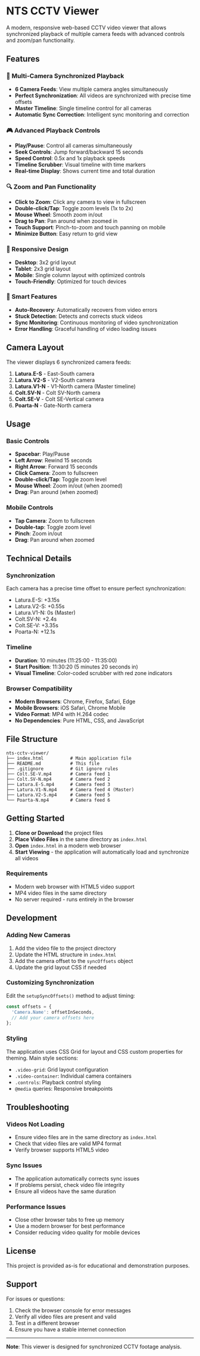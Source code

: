 # NTS CCTV Viewer

A modern, responsive web-based CCTV video viewer that allows synchronized playback of multiple camera feeds with advanced controls and zoom/pan functionality.

## Features

### 🎥 Multi-Camera Synchronized Playback
- **6 Camera Feeds**: View multiple camera angles simultaneously
- **Perfect Synchronization**: All videos are synchronized with precise time offsets
- **Master Timeline**: Single timeline control for all cameras
- **Automatic Sync Correction**: Intelligent sync monitoring and correction

### 🎮 Advanced Playback Controls
- **Play/Pause**: Control all cameras simultaneously
- **Seek Controls**: Jump forward/backward 15 seconds
- **Speed Control**: 0.5x and 1x playback speeds
- **Timeline Scrubber**: Visual timeline with time markers
- **Real-time Display**: Shows current time and total duration

### 🔍 Zoom and Pan Functionality
- **Click to Zoom**: Click any camera to view in fullscreen
- **Double-click/Tap**: Toggle zoom levels (1x to 2x)
- **Mouse Wheel**: Smooth zoom in/out
- **Drag to Pan**: Pan around when zoomed in
- **Touch Support**: Pinch-to-zoom and touch panning on mobile
- **Minimize Button**: Easy return to grid view

### 📱 Responsive Design
- **Desktop**: 3x2 grid layout
- **Tablet**: 2x3 grid layout  
- **Mobile**: Single column layout with optimized controls
- **Touch-Friendly**: Optimized for touch devices

### 🎯 Smart Features
- **Auto-Recovery**: Automatically recovers from video errors
- **Stuck Detection**: Detects and corrects stuck videos
- **Sync Monitoring**: Continuous monitoring of video synchronization
- **Error Handling**: Graceful handling of video loading issues

## Camera Layout

The viewer displays 6 synchronized camera feeds:

1. **Latura.E-S** - East-South camera
2. **Latura.V2-S** - V2-South camera  
3. **Latura.V1-N** - V1-North camera (Master timeline)
4. **Colt.SV-N** - Colt SV-North camera
5. **Colt.SE-V** - Colt SE-Vertical camera
6. **Poarta-N** - Gate-North camera

## Usage

### Basic Controls
- **Spacebar**: Play/Pause
- **Left Arrow**: Rewind 15 seconds
- **Right Arrow**: Forward 15 seconds
- **Click Camera**: Zoom to fullscreen
- **Double-click/Tap**: Toggle zoom level
- **Mouse Wheel**: Zoom in/out (when zoomed)
- **Drag**: Pan around (when zoomed)

### Mobile Controls
- **Tap Camera**: Zoom to fullscreen
- **Double-tap**: Toggle zoom level
- **Pinch**: Zoom in/out
- **Drag**: Pan around when zoomed

## Technical Details

### Synchronization
Each camera has a precise time offset to ensure perfect synchronization:
- Latura.E-S: +3.15s
- Latura.V2-S: +0.55s  
- Latura.V1-N: 0s (Master)
- Colt.SV-N: +2.4s
- Colt.SE-V: +3.35s
- Poarta-N: +12.1s

### Timeline
- **Duration**: 10 minutes (11:25:00 - 11:35:00)
- **Start Position**: 11:30:20 (5 minutes 20 seconds in)
- **Visual Timeline**: Color-coded scrubber with red zone indicators

### Browser Compatibility
- **Modern Browsers**: Chrome, Firefox, Safari, Edge
- **Mobile Browsers**: iOS Safari, Chrome Mobile
- **Video Format**: MP4 with H.264 codec
- **No Dependencies**: Pure HTML, CSS, and JavaScript

## File Structure

```
nts-cctv-viewer/
├── index.html          # Main application file
├── README.md           # This file
├── .gitignore          # Git ignore rules
├── Colt.SE-V.mp4       # Camera feed 1
├── Colt.SV-N.mp4       # Camera feed 2
├── Latura.E-S.mp4      # Camera feed 3
├── Latura.V1-N.mp4     # Camera feed 4 (Master)
├── Latura.V2-S.mp4     # Camera feed 5
└── Poarta-N.mp4        # Camera feed 6
```

## Getting Started

1. **Clone or Download** the project files
2. **Place Video Files** in the same directory as `index.html`
3. **Open** `index.html` in a modern web browser
4. **Start Viewing** - the application will automatically load and synchronize all videos

### Requirements
- Modern web browser with HTML5 video support
- MP4 video files in the same directory
- No server required - runs entirely in the browser

## Development

### Adding New Cameras
1. Add the video file to the project directory
2. Update the HTML structure in `index.html`
3. Add the camera offset to the `syncOffsets` object
4. Update the grid layout CSS if needed

### Customizing Synchronization
Edit the `setupSyncOffsets()` method to adjust timing:
```javascript
const offsets = {
  'Camera.Name': offsetInSeconds,
  // Add your camera offsets here
};
```

### Styling
The application uses CSS Grid for layout and CSS custom properties for theming. Main style sections:
- `.video-grid`: Grid layout configuration
- `.video-container`: Individual camera containers
- `.controls`: Playback control styling
- `@media` queries: Responsive breakpoints

## Troubleshooting

### Videos Not Loading
- Ensure video files are in the same directory as `index.html`
- Check that video files are valid MP4 format
- Verify browser supports HTML5 video

### Sync Issues
- The application automatically corrects sync issues
- If problems persist, check video file integrity
- Ensure all videos have the same duration

### Performance Issues
- Close other browser tabs to free up memory
- Use a modern browser for best performance
- Consider reducing video quality for mobile devices

## License

This project is provided as-is for educational and demonstration purposes.

## Support

For issues or questions:
1. Check the browser console for error messages
2. Verify all video files are present and valid
3. Test in a different browser
4. Ensure you have a stable internet connection

---

**Note**: This viewer is designed for synchronized CCTV footage analysis.